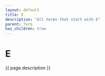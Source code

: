 ```yaml
---
layout: default
title: E
description: "All terms that start with E"
parent: Term
has_children: true
---
```

# E
{{ page.description }}